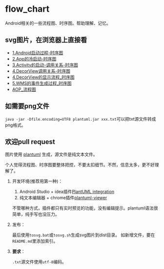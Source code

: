 # flow_chart
Android相关的一些流程图、时序图。帮助理解、记忆。


## svg图片，在浏览器上直接看
- [1.Android启动过程-时序图](https://raw.githubusercontent.com/andych008/flow_chart/master/dist/1.Android启动过程-时序图.svg)
- [2.App的冷启动-时序图](https://raw.githubusercontent.com/andych008/flow_chart/master/dist/2.App的冷启动-时序图.svg)
- [3.Activity的启动-调用关系-时序图](https://raw.githubusercontent.com/andych008/flow_chart/master/dist/3.Activity的启动-调用关系-时序图.svg)
- [4.DecorView调用关系-时序图](https://raw.githubusercontent.com/andych008/flow_chart/master/dist/4.DecorView调用关系-时序图.svg)
- [4.DecorView的显示流程_时序图](https://raw.githubusercontent.com/andych008/flow_chart/master/dist/4.DecorView的显示流程_时序图.svg)
- [5.WMS的事件生成过程_时序图](https://raw.githubusercontent.com/andych008/flow_chart/master/dist/5.WMS的事件生成过程_时序图.svg)
- [AOP_流程图](https://raw.githubusercontent.com/andych008/flow_chart/master/dist/AOP_流程图.svg)


## 如需要png文件
`java -jar -Dfile.encoding=UTF8 plantuml.jar xxx.txt`可以把txt源文件转成png格式。


## 欢迎pull request
图片使用 [plantuml](https://plantuml.com/zh/) 生成，源文件是纯文本文件。

个人觉得流程图、时序图要整体把控，不要太扣细节。不然，信息太多，更不好理解了。

1. 开发环境(推荐用第一种)：

   1. Android Studio + idea插件[PlantUML integration](https://plugins.jetbrains.com/plugin/7017-plantuml-integration/)
   2. 纯文本编辑器 + chrome插件[plantuml-viewer](https://chrome.google.com/webstore/detail/plantuml-viewer/legbfeljfbjgfifnkmpoajgpgejojooj)

   不管哪种方式，插件都只有实时预览的功能，没有编辑提示。plantuml语法很简单，纯手写也没压力。
2. 发布：

    最后使用`tosvg.bat`或`tosvg.sh`生成svg图片到dist目录。
    如新增文件，要在`README.md`里添加索引。
3. **要求**：

   `.txt`源文件使用`utf-8`编码。

